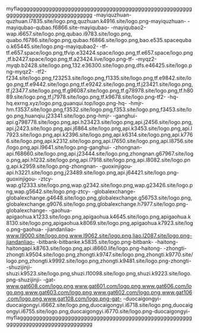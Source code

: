 myflaggggggggggggggggggggggggggggggggggggggggggggggggggggggggggggggggggggggggggggggggg
-mayiquzhuan-quzhuan.l7835.site/logo.png,quzhuan.k4916.site/logo.png-mayiquzhuan-
-mayiqubao-qubao.f6866.site-mayiqubao-
-mayiqubao2-wap.i6657.site/logo.png,qubao.i9783.site/logo.png,	quabo.f6786.site/logo.png,qubao.f6866.site/logo.png,bao.e535.spacequbao.k65445.site/logo.png-mayiqubao2-
-tf-tf.e657.space/logo.png,tfvip.e32424.space/logo.png,tf.e657.space/logo.png,tf.b2427.space/logo.png,tf.a23424.live/logo.png-tf-
-myqz2-myqb.b2428.site/logo.png,132.e36300.site/logo.png,dfs.e46425.site/logo.png-myqz2-
-tf2-f234.site/logo.png,f23253.site/logo.png,f1335.site/logo.png,tf.e9842.site/logo.png,tf.e9442.site/logo.png,tf.e9242.site/logo.png,tf.j23421.site/logo.png,tf.j23477.site/logo.png,tf.g96087.site/logo.png,tf.g78978.site/logo.png,tf.h8089.site/logo.png,tf.j7978.site/logo.png,tf.k9678.site/logo.png-tf2-
-hq-hq.exrng.xyz/logo.png,guanqui.top/logo.png-hq-
-hmjr-hm.f3537.site/logo.png,f3532.site/logo.png,f353.site/logo.png,f3453.site/logo.png,huanqiu.j23341.site/logo.png-hmjr-
-ganghui-api.g798778.site/logo.png,api.h23423.site/logo.png,api.j2456.site/logo.png,api.j2423.site/logo.png,api.j6864.site/logo.png,api.k3453.site/logo.png,api.l7923.site/logo.png,api.k2396.site/logo.png,api.k6314.site/logo.png,api.k7766.site/logo.png,api.k2312.site/logo.png,api.l7650.site/logo.png,api.l8756.site/logo.png,api.l9641.site/logo.png-ganghui-
-zhongnan-api.f68660.site/logo.png,api.j23444.site/logo.png,zhongnan.g67967.site/logo.png,api.h1232.site/logo.png,api.l7918.site/logo.png,api.l8082.site/logo.png,api.k2959.site/logo.png-zhongnan-
-guoxinjigou-api.h3221.site/logo.png,j23489.site/logo.png,api.j64421.site/logo.png-guoxinjigou-
-ztcy-wap.g12333.site/logo.png,wap.g2342.site/logo.png,wap.g23426.site/logo.png,wap.g5642.site/logo.png-ztcy-
-globalexchange-globalexchange.g4648.site/logo.png,globalexchange.g56753.site/logo.png,globalexchange.g9076.site/logo.png,globalexchange.h7977.site/logo.png-globalexchange-
-gaohua-apigaohua.k1233.site/logo.png,apigaohua.k4645.site/logo.png,apigaohua.k8130.site/logo.png,apigaohua.k8069.site/logo.png,apigaohua.k7923.site/logo.png-gaohua-
-jiandanliao-www.l9000.site/logo.png,www.l9062.site/logo.png,liao.l2087.site/logo.png-jiandanliao-
-bitbank-bitbanke.k5835.site/logo.png-bitbank-
-haitong-haitongapi.k8763.site/logo.png,api.i8660.life/logo.png-haitong-
-zhongti-zhongti.k9504.site/logo.png,zhongti.k9747.site/logo.png,zhongti.k9770.site/logo.png,zhongti.k9992.site/logo.png,zhongti.k9481.site/logo.png-zhongti-
-shuzijinji-shuzi.k9523.site/logo.png,shuzi.l10098.site/logo.png,shuzi.k9223.site/logo.png-shuzijinji-
-gat-www.gat608.com/logo.png,www.gat601.com/logo.png,www.gat606.com/logo.png,www.gat603.com/logo.png,www.gat602.com/logo.png,www.gat106.com/logo.png,www.gat108.com/logo.png-gat-
-duocaigongyi-duocaigongyi.i6662.site/logo.png,duocaigongyi.i6718.site/logo.png,duocaigongyi.i6755.site/logo.png,duocaigongyi.i6770.site/logo.png-duocaigongyi-
myflaggggggggggggggggggggggggggggggggggggggggggggggggggggggggggggggggggggggggggggggggg

